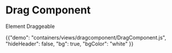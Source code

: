 # Drag Component

<p class="description">Element Draggeable</p>

{{"demo": "containers/views/dragcomponent/DragComponent.js", "hideHeader": false, "bg": true, "bgColor": "white" }}
